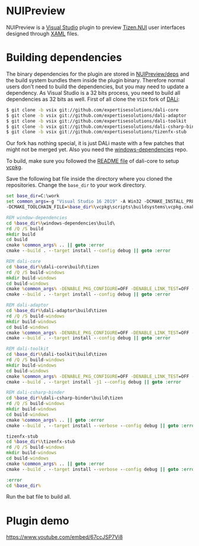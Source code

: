 NUIPreview
==========

NUIPreview is a [Visual Studio](https://visualstudio.microsoft.com/) plugin to preview
[Tizen.NUI](https://docs.tizen.org/application/dotnet/guides/nui/overview/)
user interfaces designed through
[XAML](https://docs.tizen.org/application/dotnet/guides/nui/xaml/xaml-support-for-tizen-nui/)
files.

Building dependencies
=====================

The binary dependencies for the plugin are stored in [NUIPreview/deps](NUIPreview/deps)
and the build system bundles them inside the plugin binary. Therefore normal users don't
need to build the dependencies, but you may need to update a dependency. As Visual Studio
is a 32 bits process, you need to build all dependencies as 32 bits as well. First of all
clone the `VSIX` fork of [DALi](https://docs.tizen.org/application/native/guides/ui/dali/):

```sh
$ git clone -b vsix git://github.com/expertisesolutions/dali-core
$ git clone -b vsix git://github.com/expertisesolutions/dali-adaptor
$ git clone -b vsix git://github.com/expertisesolutions/dali-toolkit
$ git clone -b vsix git://github.com/expertisesolutions/dali-csharp-binder
$ git clone -b vsix git://github.com/expertisesolutions/tizenfx-stub
```

Our fork has nothing special, it is just DALi maste with a few patches that might
not be merged yet. Also you need the
[windows-dependencies](https://github.com/dalihub/window-dependencies) repo.

To build, make sure you followed the
[README file](https://github.com/dalihub/dali-core/blob/master/README.md)
of dali-core to setup [vcpkg](https://github.com/Microsoft/vcpkg).

Save the following bat file inside the directory where you cloned the repositories.
Change the `base_dir` to your work directory.

```bat
set base_dir=C:\work
set common_args=-g "Visual Studio 16 2019" -A Win32 -DCMAKE_INSTALL_PREFIX=%base_dir%\dali-env \
-DCMAKE_TOOLCHAIN_FILE=%base_dir%\vcpkg\scripts\buildsystems\vcpkg.cmake -DCMAKE_BUILD_TYPE=Debug -DENABLE_DEBUG=ON -Wno-dev

REM window-dependencies
cd %base_dir%\windows-dependencies\build\
rd /Q /S build
mkdir build
cd build
cmake %common_args% .. || goto :error
cmake --build . --target install --config debug || goto :error

REM dali-core
cd %base_dir%\dali-core\build\tizen
rd /Q /S build-windows
mkdir build-windows
cd build-windows
cmake %common_args% -DENABLE_PKG_CONFIGURE=OFF -DENABLE_LINK_TEST=OFF -DINSTALL_CMAKE_MODULES=ON .. || goto :error
cmake --build . --target install --config debug || goto :error

REM dali-adaptor
cd %base_dir%\dali-adaptor\build\tizen
rd /Q /S build-windows
mkdir build-windows
cd build-windows
cmake %common_args% -DENABLE_PKG_CONFIGURE=OFF -DENABLE_LINK_TEST=OFF -DINSTALL_CMAKE_MODULES=ON -DPROFILE_LCASE=windows .. || goto :error
cmake --build . --target install --config debug || goto :error

REM dali-toolkit
cd %base_dir%\dali-toolkit\build\tizen
rd /Q /S build-windows
mkdir build-windows
cd build-windows
cmake %common_args% -DENABLE_PKG_CONFIGURE=OFF -DENABLE_LINK_TEST=OFF -DINSTALL_CMAKE_MODULES=ON -DUSE_DEFAULT_RESOURCE_DIR=OFF .. || goto :error
cmake --build . --target install -j1 --config debug || goto :error

REM dali-csharp-binder
cd %base_dir%\dali-csharp-binder\build\tizen
rd /Q /S build-windows
mkdir build-windows
cd build-windows
cmake %common_args% .. || goto :error
cmake --build . --target install --verbose --config debug || goto :error

tizenfx-stub
cd %base_dir%\tizenfx-stub
rd /Q /S build-windows
mkdir build-windows
cd build-windows
cmake %common_args% .. || goto :error
cmake --build . --target install --verbose --config debug || goto :error

:error
cd %base_dir%
```

Run the bat file to build all.

Plugin demo
==========

https://www.youtube.com/embed/67ccJSP7Vi8
